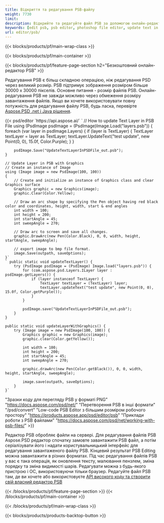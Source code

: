 ```yaml
---
title: Відкриття та редагування PSB-файлу
weight: 7730
limit: 
description: Відкрийте та редагуйте файл PSB за допомогою онлайн-редактора
keywords: [edit psb, psb editor, photoshop file editor, update text in psb, update psb, open psb, update text in psb]
url: editor/psb/
---
```


{{< blocks/products/pf/main-wrap-class >}}

{{< blocks/products/pf/main-container >}}

{{< blocks/products/pf/feature-page-section h2="Безкоштовний онлайн-редактор PSB" >}}
<p>Редагування PSB є більш складною операцією, ніж редагування PSD через великий розмір. PSB підтримує зображення розміром більше 30000 х 30000 пікселів. Основне питання - розмір файлів PSB. Онлайн-редагування PSB не завжди можливо через обмеження розміру завантаження файлів. Якщо ви хочете використовувати повну потужність для редагування файлу PSB, будь ласка, перевірте <a href="/psd/{{< lang-code >}}">Aspose.PSD .net і Java рішення</a>. </p>
{{< psd/editor `https://api.aspose.ai/` 
`	// How to update Text Layer in PSB File
	using (PsdImage psdImage = (PsdImage)Image.Load("layers.psb"))
  	{
		foreach (var layer in psdImage.Layers)
		{
			if (layer is TextLayer)
			{
				TextLayer textLayer = layer as TextLayer;
				textLayer.UpdateText("test update", new Point(0, 0), 15.0f, Color.Purple);
			}
		}

		psdImage.Save("UpdateTextLayerInPSDFile_out.psb");
	}
	
	// Update Layer in PSB with Graphics
	// Create an instance of Image
	using (Image image = new PsdImage(100, 100))
	{
		// Create and initialize an instance of Graphics class and clear Graphics surface
		Graphics graphic = new Graphics(image);
		graphic.Clear(Color.Yellow);

		// Draw an arc shape by specifying the Pen object having red black color and coordinates, height, width, start & end angles                 
		int width = 100;
		int height = 200;
		int startAngle = 45;
		int sweepAngle = 270;

		// Draw arc to screen and save all changes.
		graphic.DrawArc(new Pen(Color.Black), 0, 0, width, height, startAngle, sweepAngle);

		// export image to bmp file format.
		image.Save(outpath, saveOptions);
	}` 
	` public static void updateTextLayer() {
        try (PsdImage psdImage = (PsdImage) Image.load("layers.psb")) {
            for (com.aspose.psd.Layers.ILayer layer : psdImage.getLayers()) {
                if (layer instanceof TextLayer) {
                    TextLayer textLayer = (TextLayer) layer;
                    textLayer.updateText("test update", new Point(0, 0), 15.0f, Color.getPurple());
                }
            }

            psdImage.save("UpdateTextLayerInPSDFile_out.psb");
        }
    }

    public static void updateLayerWithGraphics() {
        try (Image image = new PsdImage(100, 100)) {
            Graphics graphic = new Graphics(image);
            graphic.clear(Color.getYellow());

            int width = 100;
            int height = 200;
            int startAngle = 45;
            int sweepAngle = 270;

            graphic.drawArc(new Pen(Color.getBlack()), 0, 0, width, height, startAngle, sweepAngle);

            image.save(outpath, saveOptions);
        }
    }` 
"Зразки коду для перегляду PSB у форматі PNG"  "https://docs.aspose.com/psd/net/" 
"Перетворення PSB в інші формати"  "/psd/convert" 
"Low-code PSB Editor з більшим розміром робочого простору" "https://products.aspose.app/psd/editor/psb" 
"Приклади роботи з PSB файлами" "https://docs.aspose.com/psd/net/working-with-psb-files/" >}}
<p>Редактор PSB обробляє файли на сервері. Для редагування файлів PSB Aspose.PSD редактор спочатку замовте завантажити PSB файл, а потім серіалізувати його і надати користувальницький інтерфейс для редагування завантаженого файлу PSB. Кінцевий результат PSB Editing можна завантажити в різних форматах. Під час редагування файлів PSB у вас є така операція, як оновлення тексту, малювання пензлем, зміна порядку та зміна видимості шарів. Редагувати можна з будь-якого пристрою і ОС, використовуючи тільки браузер. Редагуйте файл PSB там, де ви хочете або використовуєте <a href="https://docs.aspose.com/psd/net/working-with-psb-files/">API високого коду та створити свій власний редактор PSB</a></p>

{{< /blocks/products/pf/feature-page-section >}}
{{< /blocks/products/pf/main-container >}}


{{< /blocks/products/pf/main-wrap-class >}}

{{< blocks/products/products-backtop-button >}}

